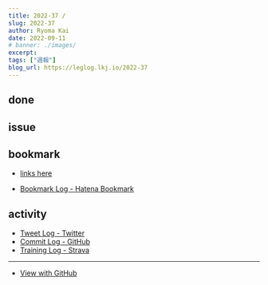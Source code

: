 ```yaml
---
title: 2022-37 / 
slug: 2022-37
author: Ryoma Kai
date: 2022-09-11
# banner: ./images/
excerpt: 
tags: ["週報"]
blog_url: https://leglog.lkj.io/2022-37
---
```


<!--greeting here-->

## done

### 

## issue

### 

## bookmark

- [links here]()


- [Bookmark Log - Hatena Bookmark](https://b.hatena.ne.jp/Ryo_K/bookmark)

## activity

<Tweet tweetLink="" />
<Instagram instagramId="" />
<YouTube youTubeId="" />

- [Tweet Log - Twitter](https://twitter.com/search?q=(from%3Alegnoh)%20until%3A2022-09-11%20since%3A2022-09-05%20-filter%3Areplies&src=typed_query)
- [Commit Log - GitHub](https://github.com/legnoh?tab=overview&from=2022-09-05&to=2022-09-11)
- [Training Log - Strava](https://www.strava.com/athletes/47349424/training/log)

----

- [View with GitHub](https://github.com/legnoh/leglog/blob/master/content/posts/202x/2022/37/index.md)

